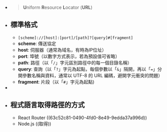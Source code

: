 - > **U**niform **R**esource **L**ocator (**URL**)
- ## 標準格式
	- `[scheme]://[host]:[port]/[path]?[query]#[fragment]`
	- **scheme**: 傳送協定
	- **host**: 伺服器（通常為域名，有時為IP位址）
	- **port**: 埠號（以數字方式表示，若為預設值可省略）
	- **path**: 路徑（以「`/`」字元區別路徑中的每一個目錄名稱）
	- **query**: 查詢（以「`?`」字元為起點，每個參數以「`&`」隔開，再以「`=`」分開參數名稱與資料，通常以 UTF-8 的 URL 編碼，避開字元衝突的問題）
	- **fragment**: 片段（以「`#`」字元為起點)
-
- ## 程式語言取得路徑的方式
	- React Router ((63c52c81-0490-4fd0-8e49-9edda37a996d))
	- Node.js ((取得))
